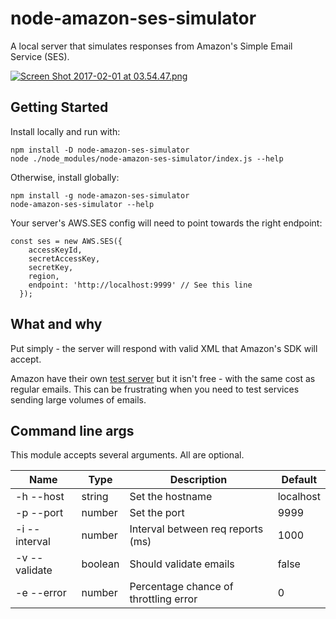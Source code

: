 # node-amazon-ses-simulator

A local server that simulates responses from Amazon's Simple Email Service (SES).

[![Screen Shot 2017-02-01 at 03.54.47.png](https://s29.postimg.org/4j0uh0xvb/Screen_Shot_2017_02_01_at_03_54_47.png)](https://postimg.org/image/hzxszw86r/)

## Getting Started

Install locally and run with:

```
npm install -D node-amazon-ses-simulator
node ./node_modules/node-amazon-ses-simulator/index.js --help
```
Otherwise, install globally:

```
npm install -g node-amazon-ses-simulator
node-amazon-ses-simulator --help
```

Your server's AWS.SES config will need to point towards the right endpoint:

```
const ses = new AWS.SES({
    accessKeyId,
    secretAccessKey,
    secretKey,
    region,
    endpoint: 'http://localhost:9999' // See this line
  });
```

## What and why

Put simply - the server will respond with valid XML that Amazon's SDK will accept.

Amazon have their own [test server](https://docs.aws.amazon.com/ses/latest/DeveloperGuide/mailbox-simulator.html) but it isn't free - with the same cost as regular emails. This can be frustrating when you need to test services sending large volumes of emails.

## Command line args

This module accepts several arguments. All are optional.


| Name            | Type                    | Description                                                 | Default             |
|-----------------|-------------------------|-------------------------------------------------------------|---------------------|
| -h --host       | string                  | Set the hostname                                            | localhost           |
| -p --port       | number                  | Set the port                                                | 9999                |
| -i --interval   | number                  | Interval between req reports (ms)                           | 1000                |
| -v --validate   | boolean                 | Should validate emails                                      | false               |
| -e --error      | number                  | Percentage chance of throttling error                       | 0                   |
